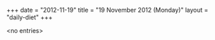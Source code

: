 +++
date = "2012-11-19"
title = "19 November 2012 (Monday)"
layout = "daily-diet"
+++


\<no entries\>
